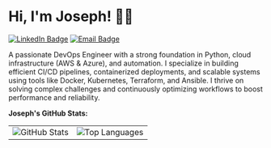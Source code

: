 <h1>Hi, I'm Joseph! 👋🏾</h1>

[![LinkedIn Badge](https://img.shields.io/badge/LinkedIn-Joseph--Ogbulezie-blue)](https://linkedin.com/in/Joseph-Ogbulezie)
[![Email Badge](https://img.shields.io/badge/Email-joeogbulezie@gmail.com-red)](mailto:joeogbulezie@gmail.com)

<p>
A passionate DevOps Engineer with a strong foundation in Python, cloud infrastructure (AWS & Azure), and automation. I specialize in building efficient CI/CD pipelines, containerized deployments, and scalable systems using tools like Docker, Kubernetes, Terraform, and Ansible. I thrive on solving complex challenges and continuously optimizing workflows to boost performance and reliability.
</p>

<strong>Joseph's GitHub Stats:</strong>

<table align="center" border="0">
  <tr>
    <td>
      <img src="https://github-readme-stats.vercel.app/api?username=JoeUzo&show_icons=true&theme=vue-dark" alt="GitHub Stats"/>
    </td>
    <td>
      <img src="https://github-readme-stats.vercel.app/api/top-langs/?username=JoeUzo&layout=compact&theme=vue-dark" alt="Top Languages"/>
    </td>
  </tr>
</table>
